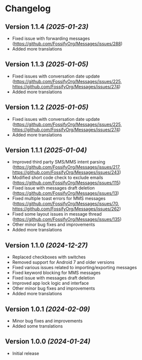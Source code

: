 Changelog
==========

Version 1.1.4 *(2025-01-23)*
----------------------------

* Fixed issue with forwarding messages (https://github.com/FossifyOrg/Messages/issues/288)
* Added more translations

Version 1.1.3 *(2025-01-05)*
----------------------------

* Fixed issues with conversation date update (https://github.com/FossifyOrg/Messages/issues/225, https://github.com/FossifyOrg/Messages/issues/274)
* Added more translations

Version 1.1.2 *(2025-01-05)*
----------------------------

* Fixed issues with conversation date update (https://github.com/FossifyOrg/Messages/issues/225, https://github.com/FossifyOrg/Messages/issues/274)
* Added more translations

Version 1.1.1 *(2025-01-04)*
----------------------------

* Improved third party SMS/MMS intent parsing (https://github.com/FossifyOrg/Messages/issues/217, https://github.com/FossifyOrg/Messages/issues/243)
* Modified short code check to exclude emails (https://github.com/FossifyOrg/Messages/issues/115)
* Fixed issue with messages draft deletion (https://github.com/FossifyOrg/Messages/issues/13)
* Fixed multiple toast errors for MMS messages (https://github.com/FossifyOrg/Messages/issues/70, https://github.com/FossifyOrg/Messages/issues/262)
* Fixed some layout issues in message thread (https://github.com/FossifyOrg/Messages/issues/135)
* Other minor bug fixes and improvements
* Added more translations


Version 1.1.0 *(2024-12-27)*
----------------------------

* Replaced checkboxes with switches
* Removed support for Android 7 and older versions
* Fixed various issues related to importing/exporting messages
* Fixed keyword blocking for MMS messages
* Fixed issue with messages draft deletion
* Improved app lock logic and interface
* Other minor bug fixes and improvements
* Added more translations

Version 1.0.1 *(2024-02-09)*
----------------------------

* Minor bug fixes and improvements
* Added some translations

Version 1.0.0 *(2024-01-24)*
----------------------------

* Initial release
